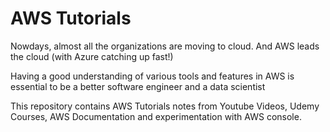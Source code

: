 # AWS Tutorials

Nowdays, almost all the organizations are moving to cloud. And AWS leads the cloud (with Azure catching up fast!)

Having a good understanding of various tools and features in AWS is essential to be a better software engineer and a data scientist 

This repository contains AWS Tutorials notes from Youtube Videos, Udemy Courses, AWS Documentation and experimentation with AWS console.
